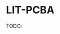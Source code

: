 # LIT-PCBA

TODO:

<!-- REFERENCES -->

[^nguyen2020litpcba]: Tran-Nguyen, V. K., Jacquemard, C., & Rognan, D. (2020). LIT-PCBA: an unbiased data set for machine learning and virtual screening. *Journal of chemical information and modeling, 60*(9), 4263-4273. DOI: [10.1021/acs.jcim.0c00155](https://doi.org/10.1021/acs.jcim.0c00155)
